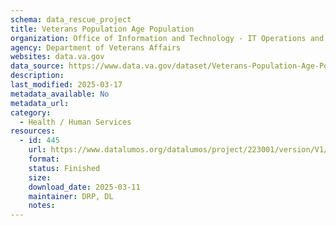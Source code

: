 ```yaml
---
schema: data_rescue_project 
title: Veterans Population Age Population
organization: Office of Information and Technology - IT Operations and Services (ITOPS)
agency: Department of Veterans Affairs
websites: data.va.gov
data_source: https://www.data.va.gov/dataset/Veterans-Population-Age-Population/p56m-isnq
description: 
last_modified: 2025-03-17
metadata_available: No
metadata_url: 
category:
  - Health / Human Services
resources:
  - id: 445
    url: https://www.datalumos.org/datalumos/project/223001/version/V1/view
    format: 
    status: Finished
    size: 
    download_date: 2025-03-11
    maintainer: DRP, DL
    notes: 
---
```

